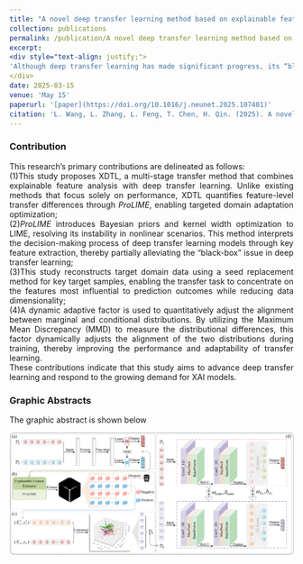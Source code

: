 ```yaml
---
title: "A novel deep transfer learning method based on explainable feature extraction and domain reconstruction"
collection: publications
permalink: /publication/A novel deep transfer learning method based on explainable feature extraction and domain reconstruction 
excerpt: 
<div style="text-align: justify;">
'Although deep transfer learning has made significant progress, its “black-box” nature and unstable feature adaptation remain key obstacles. This study proposes a multi-stage deep transfer learning method, called XDTL, which combines explainable feature extraction and domain reconstruction to enhance the performance of target models. Specifically, the study first divides features into key and regular features through cross-validation and explainability analysis, then reconstructs the target domain using a seed replacement method based on key target samples, ultimately achieving deep transfer. Experimental results show that, compared to other methods, XDTL achieves an average improvement of 27.43 % in effectiveness, demonstrating superior performance and stronger explainability. This method offers new insights into addressing the explainability challenges in transfer learning and highlights its potential for broader applications across various tasks.'
</div>
date: 2025-03-15
venue: 'May 15'
paperurl: '[paper](https://doi.org/10.1016/j.neunet.2025.107401)'
citation: 'L. Wang, L. Zhang, L. Feng, T. Chen, H. Qin. (2025). A novel deep transfer learning method based on explainable feature extraction and domain reconstruction, <i>Neural Networks</i>. 187. https://doi.org/10.1016/j.neunet.2025.107401'
---
```


### Contribution
<div style="text-align: justify;">
This research’s primary contributions are delineated as follows:<br>
  (1)This study proposes XDTL, a multi-stage transfer method that combines explainable feature analysis with deep transfer learning. Unlike existing methods that focus solely on performance, XDTL quantifies feature-level transfer differences through <i>ProLIME</i>, enabling targeted domain adaptation optimization;  <br>
  (2)<i>ProLIME</i> introduces Bayesian priors and kernel width optimization to LIME, resolving its instability in nonlinear scenarios. This method interprets the decision-making process of deep transfer learning models through key feature extraction, thereby partially alleviating the “black-box” issue in deep transfer learning; <br>
  (3)This study reconstructs target domain data using a seed replacement method for key target samples, enabling the transfer task to concentrate on the features most influential to prediction outcomes while reducing data dimensionality;  <br>
  (4)A dynamic adaptive factor is used to quantitatively adjust the alignment between marginal and conditional distributions. By utilizing the Maximum Mean Discrepancy (MMD) to measure the distributional differences, this factor dynamically adjusts the alignment of the two distributions during training, thereby improving the performance and adaptability of transfer learning.  <br>
These contributions indicate that this study aims to advance deep transfer learning and respond to the growing demand for XAI models. 
</div>

### Graphic Abstracts

The graphic abstract is shown below  

![图形摘要1](..\images\Paper1GA.png)

